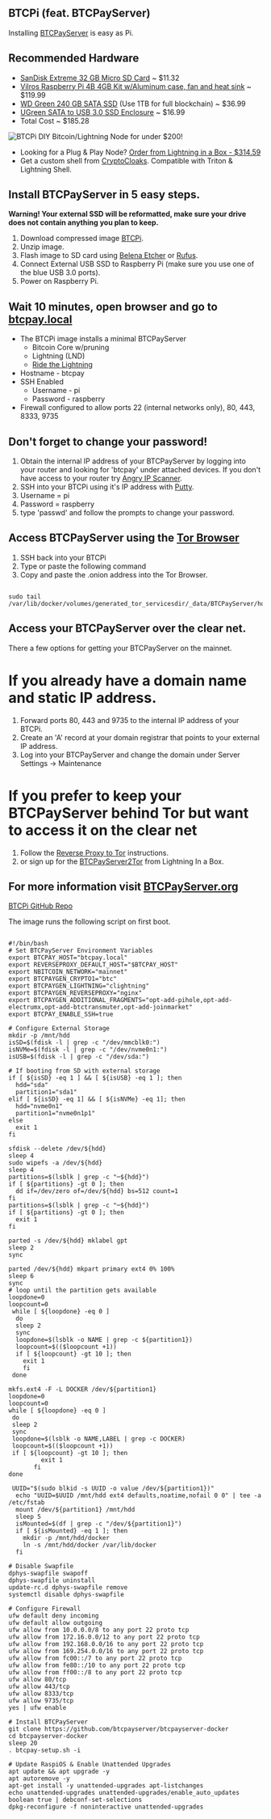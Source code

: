 ## BTCPi (feat. BTCPayServer)
Installing [BTCPayServer](https://btcpayserver.org) is easy as Pi.

## Recommended Hardware
- [SanDisk Extreme 32 GB Micro SD Card](https://www.amazon.com/gp/product/B06XWMQ81P/ref=ewc_pr_img_1?smid=A3QF16EH69HELL&psc=1) ~ $11.32
- [Vilros Raspberry Pi 4B 4GB Kit w/Aluminum case, fan and heat sink](https://www.amazon.com/Vilros-Raspberry-Fan-Cooled-Heavy-Duty-Aluminum/dp/B07XTRK8D4?ref_=ast_sto_dp&th=1&psc=1) ~ $119.99
- [WD Green 240 GB SATA SSD](https://www.amazon.com/gp/product/B076Y374ZH/ref=ewc_pr_img_3?smid=A1GV4DXS40X1A5&psc=1) (Use 1TB for full blockchain) ~ $36.99
- [UGreen SATA to USB 3.0 SSD Enclosure](https://www.amazon.com/gp/product/B07D2BHVBD/ref=ewc_pr_img_4?smid=AKXVBT49GGF3B&psc=1) ~ $16.99
- Total Cost ~ $185.28

![BTCPi](https://i0.wp.com/lightninginabox.co/wp-content/uploads/2021/10/BTCPi.jpg?fit=1764%2C1561&ssl=1)
DIY Bitcoin/Lightning Node for under $200!

- Looking for a Plug & Play Node? [Order from Lightning in a Box - $314.59](https://lightninginabox.co/product/btcpi/)
- Get a custom shell from [CryptoCloaks](https://cryptocloaks.com).  Compatible with Triton & Lightning Shell.

## Install BTCPayServer in 5 easy steps. 
**Warning! Your external SSD will be reformatted, make sure your drive does not contain anything you plan to keep.** 
1. Download compressed image [BTCPi](https://gateway.ipfs.io/ipfs/QmeBKLyw9UDVf1QVpa8Y2XGkZm7LzXYeZqhJWGcBp8NvJb).
2. Unzip image. 
3. Flash image to SD card using [Belena Etcher](https://www.balena.io/etcher/) or [Rufus](https://rufus.ie/en/). 
4. Connect External USB SSD to Raspberry Pi (make sure you use one of the blue USB 3.0 ports). 
5. Power on Raspberry Pi. 

## Wait 10 minutes, open browser and go to [btcpay.local](http://btcpay.local)

- The BTCPi image installs a minimal BTCPayServer
    - Bitcoin Core w/pruning
    - Lightning (LND)
    - [Ride the Lightning](https://github.com/Ride-The-Lightning/RTL) 
- Hostname - btcpay
- SSH Enabled
  - Username - pi
  - Password - raspberry
- Firewall configured to allow ports 22 (internal networks only), 80, 443, 8333, 9735

## Don't forget to change your password!
1. Obtain the internal IP address of your BTCPayServer by logging into your router and looking for 'btcpay' under attached devices. If you don't have access to your router try [Angry IP Scanner](https://angryip.org/).
2. SSH into your BTCPi using it's IP address with [Putty](https://the.earth.li/~sgtatham/putty/latest/w32/putty-0.76-installer.msi). 
3. Username = pi
4. Password = raspberry
5. type 'passwd' and follow the prompts to change your password. 

## Access BTCPayServer using the [Tor Browser](https://www.torproject.org/download/) 

1. SSH back into your BTCPi 
2. Type or paste the following command
3. Copy and paste the .onion address into the Tor Browser.

```

sudo tail /var/lib/docker/volumes/generated_tor_servicesdir/_data/BTCPayServer/hostname

```



## Access your BTCPayServer over the clear net. 
There a few options for getting your BTCPayServer on the mainnet. 

# If you already have a domain name and static IP address.  
1. Forward ports 80, 443 and 9735 to the internal IP address of your BTCPi. 
2. Create an 'A' record at your domain registrar that points to your external IP address. 
3. Log into your BTCPayServer and change the domain under Server Settings -> Maintenance

# If you prefer to keep your BTCPayServer behind Tor but want to access it on the clear net
1. Follow the [Reverse Proxy to Tor](https://docs.btcpayserver.org/Deployment/ReverseProxyToTor/#reverse-proxy-to-tor) instructions. 
2. or sign up for the [BTCPayServer2Tor](https://lightninginabox.co/product/btcpayserver-reverse-proxy-to-tor/) from Lightning In a Box. 

## For more information visit [BTCPayServer.org](https://btcpayserver.org/)

[BTCPi GitHub Repo](https://github.com/lightninginabox/btcpi)

The image runs the following script on first boot. 

```

#!/bin/bash
# Set BTCPayServer Environment Variables
export BTCPAY_HOST="btcpay.local"
export REVERSEPROXY_DEFAULT_HOST="$BTCPAY_HOST"
export NBITCOIN_NETWORK="mainnet"
export BTCPAYGEN_CRYPTO1="btc"
export BTCPAYGEN_LIGHTNING="clightning"
export BTCPAYGEN_REVERSEPROXY="nginx"
export BTCPAYGEN_ADDITIONAL_FRAGMENTS="opt-add-pihole,opt-add-electrumx,opt-add-btctransmuter,opt-add-joinmarket"
export BTCPAY_ENABLE_SSH=true

# Configure External Storage
mkdir -p /mnt/hdd
isSD=$(fdisk -l | grep -c "/dev/mmcblk0:")
isNVMe=$(fdisk -l | grep -c "/dev/nvme0n1:")
isUSB=$(fdisk -l | grep -c "/dev/sda:")

# If booting from SD with external storage
if [ ${isSD} -eq 1 ] && [ ${isUSB} -eq 1 ]; then
  hdd="sda"
  partition1="sda1"
elif [ ${isSD} -eq 1] && [ ${isNVMe} -eq 1]; then
  hdd="nvme0n1"
  partition1="nvme0n1p1"
else
  exit 1
fi

sfdisk --delete /dev/${hdd}
sleep 4
sudo wipefs -a /dev/${hdd}
sleep 4
partitions=$(lsblk | grep -c "─${hdd}")
if [ ${partitions} -gt 0 ]; then
  dd if=/dev/zero of=/dev/${hdd} bs=512 count=1
fi
partitions=$(lsblk | grep -c "─${hdd}")
if [ ${partitions} -gt 0 ]; then
  exit 1
fi

parted -s /dev/${hdd} mklabel gpt
sleep 2
sync

parted /dev/${hdd} mkpart primary ext4 0% 100%
sleep 6
sync
# loop until the partition gets available
loopdone=0
loopcount=0
 while [ ${loopdone} -eq 0 ]
  do
  sleep 2
  sync
  loopdone=$(lsblk -o NAME | grep -c ${partition1})
  loopcount=$(($loopcount +1))
  if [ ${loopcount} -gt 10 ]; then
    exit 1
    fi
 done

mkfs.ext4 -F -L DOCKER /dev/${partition1} 
loopdone=0
loopcount=0
while [ ${loopdone} -eq 0 ]
 do
 sleep 2
 sync
 loopdone=$(lsblk -o NAME,LABEL | grep -c DOCKER)
 loopcount=$(($loopcount +1))
 if [ ${loopcount} -gt 10 ]; then
         exit 1
       fi
done
 
 UUID="$(sudo blkid -s UUID -o value /dev/${partition1})"
  echo "UUID=$UUID /mnt/hdd ext4 defaults,noatime,nofail 0 0" | tee -a /etc/fstab
  mount /dev/${partition1} /mnt/hdd
  sleep 5
  isMounted=$(df | grep -c "/dev/${partition1}")
  if [ ${isMounted} -eq 1 ]; then
    mkdir -p /mnt/hdd/docker
    ln -s /mnt/hdd/docker /var/lib/docker
  fi

# Disable Swapfile
dphys-swapfile swapoff
dphys-swapfile uninstall
update-rc.d dphys-swapfile remove
systemctl disable dphys-swapfile

# Configure Firewall
ufw default deny incoming
ufw default allow outgoing
ufw allow from 10.0.0.0/8 to any port 22 proto tcp
ufw allow from 172.16.0.0/12 to any port 22 proto tcp
ufw allow from 192.168.0.0/16 to any port 22 proto tcp
ufw allow from 169.254.0.0/16 to any port 22 proto tcp
ufw allow from fc00::/7 to any port 22 proto tcp
ufw allow from fe80::/10 to any port 22 proto tcp
ufw allow from ff00::/8 to any port 22 proto tcp
ufw allow 80/tcp
ufw allow 443/tcp
ufw allow 8333/tcp
ufw allow 9735/tcp
yes | ufw enable

# Install BTCPayServer
git clone https://github.com/btcpayserver/btcpayserver-docker
cd btcpayserver-docker
sleep 20
. btcpay-setup.sh -i

# Update RaspiOS & Enable Unattended Upgrades
apt update && apt upgrade -y 
apt autoremove -y
apt-get install -y unattended-upgrades apt-listchanges
echo unattended-upgrades unattended-upgrades/enable_auto_updates boolean true | debconf-set-selections
dpkg-reconfigure -f noninteractive unattended-upgrades

```
